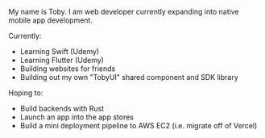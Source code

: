 My name is Toby. I am web developer currently expanding into native mobile app development.

Currently:
- Learning Swift (Udemy)
- Learning Flutter (Udemy)
- Building websites for friends
- Building out my own "TobyUI" shared component and SDK library

Hoping to:
- Build backends with Rust
- Launch an app into the app stores
- Build a mini deployment pipeline to AWS EC2 (i.e. migrate off of Vercel)
